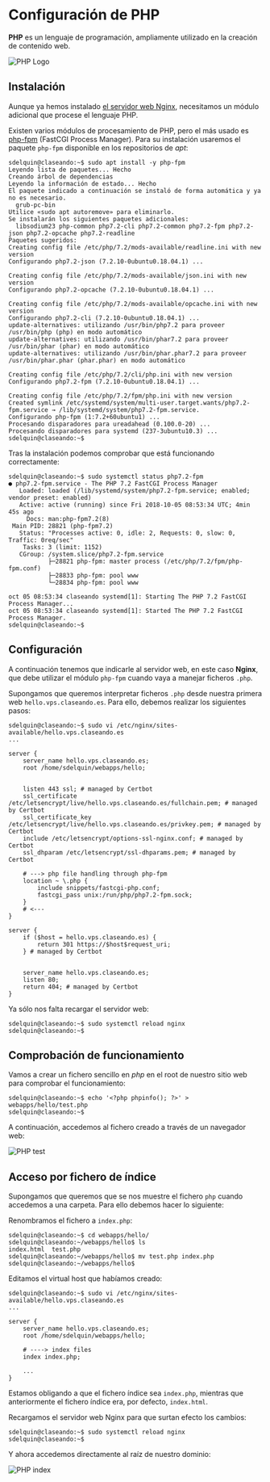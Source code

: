 # Configuración de PHP

**PHP** es un lenguaje de programación, ampliamente utilizado en la creación de contenido web.

![PHP Logo](img/php_logo.png) 

## Instalación

Aunque ya hemos instalado [el servidor web Nginx](../webserver), necesitamos un módulo adicional que procese el lenguaje PHP.

Existen varios módulos de procesamiento de PHP, pero el más usado es [php-fpm](https://php-fpm.org/)  (FastCGI Process Manager). Para su instalación usaremos el paquete `php-fpm` disponible en los repositorios de *apt*:

~~~console
sdelquin@claseando:~$ sudo apt install -y php-fpm
Leyendo lista de paquetes... Hecho
Creando árbol de dependencias
Leyendo la información de estado... Hecho
El paquete indicado a continuación se instaló de forma automática y ya no es necesario.
  grub-pc-bin
Utilice «sudo apt autoremove» para eliminarlo.
Se instalarán los siguientes paquetes adicionales:
  libsodium23 php-common php7.2-cli php7.2-common php7.2-fpm php7.2-json php7.2-opcache php7.2-readline
Paquetes sugeridos:
Creating config file /etc/php/7.2/mods-available/readline.ini with new version
Configurando php7.2-json (7.2.10-0ubuntu0.18.04.1) ...

Creating config file /etc/php/7.2/mods-available/json.ini with new version
Configurando php7.2-opcache (7.2.10-0ubuntu0.18.04.1) ...

Creating config file /etc/php/7.2/mods-available/opcache.ini with new version
Configurando php7.2-cli (7.2.10-0ubuntu0.18.04.1) ...
update-alternatives: utilizando /usr/bin/php7.2 para proveer /usr/bin/php (php) en modo automático
update-alternatives: utilizando /usr/bin/phar7.2 para proveer /usr/bin/phar (phar) en modo automático
update-alternatives: utilizando /usr/bin/phar.phar7.2 para proveer /usr/bin/phar.phar (phar.phar) en modo automático

Creating config file /etc/php/7.2/cli/php.ini with new version
Configurando php7.2-fpm (7.2.10-0ubuntu0.18.04.1) ...

Creating config file /etc/php/7.2/fpm/php.ini with new version
Created symlink /etc/systemd/system/multi-user.target.wants/php7.2-fpm.service → /lib/systemd/system/php7.2-fpm.service.
Configurando php-fpm (1:7.2+60ubuntu1) ...
Procesando disparadores para ureadahead (0.100.0-20) ...
Procesando disparadores para systemd (237-3ubuntu10.3) ...
sdelquin@claseando:~$
~~~

Tras la instalación podemos comprobar que está funcionando correctamente:

~~~console
sdelquin@claseando:~$ sudo systemctl status php7.2-fpm
● php7.2-fpm.service - The PHP 7.2 FastCGI Process Manager
   Loaded: loaded (/lib/systemd/system/php7.2-fpm.service; enabled; vendor preset: enabled)
   Active: active (running) since Fri 2018-10-05 08:53:34 UTC; 4min 45s ago
     Docs: man:php-fpm7.2(8)
 Main PID: 28821 (php-fpm7.2)
   Status: "Processes active: 0, idle: 2, Requests: 0, slow: 0, Traffic: 0req/sec"
    Tasks: 3 (limit: 1152)
   CGroup: /system.slice/php7.2-fpm.service
           ├─28821 php-fpm: master process (/etc/php/7.2/fpm/php-fpm.conf)
           ├─28833 php-fpm: pool www
           └─28834 php-fpm: pool www

oct 05 08:53:34 claseando systemd[1]: Starting The PHP 7.2 FastCGI Process Manager...
oct 05 08:53:34 claseando systemd[1]: Started The PHP 7.2 FastCGI Process Manager.
sdelquin@claseando:~$
~~~

## Configuración

A continuación tenemos que indicarle al servidor web, en este caso **Nginx**, que debe utilizar el módulo `php-fpm` cuando vaya a manejar ficheros `.php`.

Supongamos que queremos interpretar ficheros `.php` desde nuestra primera web `hello.vps.claseando.es`. Para ello, debemos realizar los siguientes pasos:

~~~console
sdelquin@claseando:~$ sudo vi /etc/nginx/sites-available/hello.vps.claseando.es
...
~~~

~~~nginx
server {
    server_name hello.vps.claseando.es;
    root /home/sdelquin/webapps/hello;


    listen 443 ssl; # managed by Certbot
    ssl_certificate /etc/letsencrypt/live/hello.vps.claseando.es/fullchain.pem; # managed by Certbot
    ssl_certificate_key /etc/letsencrypt/live/hello.vps.claseando.es/privkey.pem; # managed by Certbot
    include /etc/letsencrypt/options-ssl-nginx.conf; # managed by Certbot
    ssl_dhparam /etc/letsencrypt/ssl-dhparams.pem; # managed by Certbot

    # ---> php file handling through php-fpm
    location ~ \.php {
        include snippets/fastcgi-php.conf;
        fastcgi_pass unix:/run/php/php7.2-fpm.sock;
    }
    # <---
}

server {
    if ($host = hello.vps.claseando.es) {
        return 301 https://$host$request_uri;
    } # managed by Certbot


    server_name hello.vps.claseando.es;
    listen 80;
    return 404; # managed by Certbot
}
~~~

Ya sólo nos falta recargar el servidor web:

```console
sdelquin@claseando:~$ sudo systemctl reload nginx
sdelquin@claseando:~$
```

## Comprobación de funcionamiento

Vamos a crear un fichero sencillo en *php* en el root de nuestro sitio web para comprobar el funcionamiento:

```console
sdelquin@claseando:~$ echo '<?php phpinfo(); ?>' > webapps/hello/test.php
sdelquin@claseando:~$
```

A continuación, accedemos al fichero creado a través de un navegador web:

![PHP test](img/php_test.png)

## Acceso por fichero de índice

Supongamos que queremos que se nos muestre el fichero `php` cuando accedemos a una carpeta. Para ello debemos hacer lo siguiente:

Renombramos el fichero a `index.php`:

~~~console
sdelquin@claseando:~$ cd webapps/hello/
sdelquin@claseando:~/webapps/hello$ ls
index.html  test.php
sdelquin@claseando:~/webapps/hello$ mv test.php index.php
sdelquin@claseando:~/webapps/hello$
~~~

Editamos el virtual host que habíamos creado:

~~~console
sdelquin@claseando:~$ sudo vi /etc/nginx/sites-available/hello.vps.claseando.es
...
~~~

~~~nginx
server {
    server_name hello.vps.claseando.es;
    root /home/sdelquin/webapps/hello;

    # ----> index files
    index index.php;

    ...
}
~~~

Estamos obligando a que el fichero índice sea `index.php`, mientras que anteriormente el fichero índice era, por defecto, `index.html`.

Recargamos el servidor web Nginx para que surtan efecto los cambios:

~~~console
sdelquin@claseando:~$ sudo systemctl reload nginx
sdelquin@claseando:~$
~~~

Y ahora accedemos directamente al raíz de nuestro dominio:

![PHP index](img/php_index.png)
